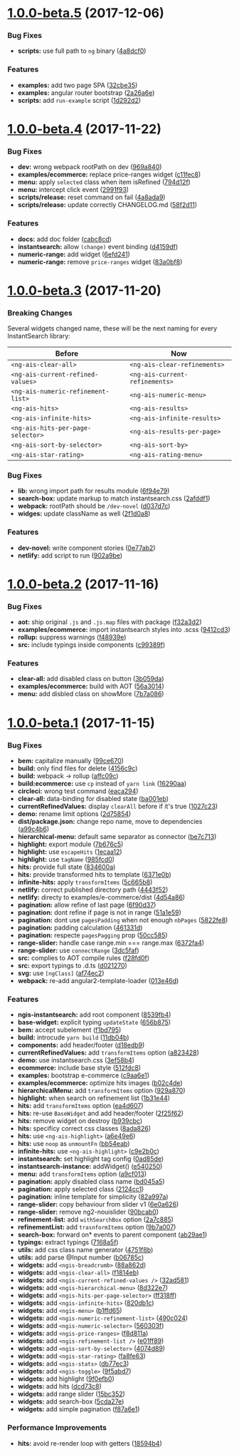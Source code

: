 <a name="1.0.0-beta.5"></a>
# [1.0.0-beta.5](https://github.com/algolia/angular-instantsearch/compare/1.0.0-beta.4...1.0.0-beta.5) (2017-12-06)


### Bug Fixes

* **scripts:** use full path to `ng` binary ([4a8dcf0](https://github.com/algolia/angular-instantsearch/commit/4a8dcf0))


### Features

* **examples:** add two page SPA ([32cbe35](https://github.com/algolia/angular-instantsearch/commit/32cbe35))
* **examples:** angular router bootstrap ([2a26a6e](https://github.com/algolia/angular-instantsearch/commit/2a26a6e))
* **scripts:** add `run-example` script ([1d292d2](https://github.com/algolia/angular-instantsearch/commit/1d292d2))



<a name="1.0.0-beta.4"></a>
# [1.0.0-beta.4](https://github.com/algolia/angular-instantsearch/compare/1.0.0-beta.3...1.0.0-beta.4) (2017-11-22)


### Bug Fixes

* **dev:** wrong webpack rootPath on dev ([969a840](https://github.com/algolia/angular-instantsearch/commit/969a840))
* **examples/ecommerce:** replace price-ranges widget ([c11fec8](https://github.com/algolia/angular-instantsearch/commit/c11fec8))
* **menu:** apply `selected` class when item isRefined ([794d12f](https://github.com/algolia/angular-instantsearch/commit/794d12f))
* **menu:** intercept <a> click event ([2991f93](https://github.com/algolia/angular-instantsearch/commit/2991f93))
* **scripts/release:** reset command on fail ([4a8ada9](https://github.com/algolia/angular-instantsearch/commit/4a8ada9))
* **scripts/release:** update correctly CHANGELOG.md ([58f2d11](https://github.com/algolia/angular-instantsearch/commit/58f2d11))


### Features

* **docs:** add doc folder ([cabc8cd](https://github.com/algolia/angular-instantsearch/commit/cabc8cd))
* **instantsearch:** allow `(change)` event binding ([d4159df](https://github.com/algolia/angular-instantsearch/commit/d4159df))
* **numeric-range:** add widget ([6efd241](https://github.com/algolia/angular-instantsearch/commit/6efd241))
* **numeric-range:** remove `price-ranges` widget ([83a0bf8](https://github.com/algolia/angular-instantsearch/commit/83a0bf8))



<a name="1.0.0-beta.3"></a>
# [1.0.0-beta.3](https://github.com/algolia/angular-instantsearch/compare/1.0.0-beta.2...1.0.0-beta.3) (2017-11-20)

### Breaking Changes

Several widgets changed name, these will be the next naming for every InstantSearch library:

| Before | Now |
| ------ | --- |
| `<ng-ais-clear-all>` | `<ng-ais-clear-refinements>` |
| `<ng-ais-current-refined-values>` | `<ng-ais-current-refinements>` |
| `<ng-ais-numeric-refinement-list>` | `<ng-ais-numeric-menu>` |
| `<ng-ais-hits>` | `<ng-ais-results>` |
| `<ng-ais-infinite-hits>` | `<ng-ais-infinite-results>` |
| `<ng-ais-hits-per-page-selector>` | `<ng-ais-results-per-page>` |
| `<ng-ais-sort-by-selector>` | `<ng-ais-sort-by>` |
| `<ng-ais-star-rating>` | `<ng-ais-rating-menu>` |


### Bug Fixes

* **lib:** wrong import path for results module ([6f94e79](https://github.com/algolia/angular-instantsearch/commit/6f94e79))
* **search-box:** update markup to match instantsearch.css ([2afddf1](https://github.com/algolia/angular-instantsearch/commit/2afddf1))
* **webpack:** rootPath should be `/dev-novel` ([d037d7c](https://github.com/algolia/angular-instantsearch/commit/d037d7c))
* **widges:** update className as well ([2f1d0a8](https://github.com/algolia/angular-instantsearch/commit/2f1d0a8))


### Features

* **dev-novel:** write component stories ([0e77ab2](https://github.com/algolia/angular-instantsearch/commit/0e77ab2))
* **netlify:** add script to run ([902a9be](https://github.com/algolia/angular-instantsearch/commit/902a9be))



<a name="1.0.0-beta.2"></a>
# [1.0.0-beta.2](https://github.com/algolia/angular-instantsearch/compare/1.0.0-beta.1...1.0.0-beta.2) (2017-11-16)


### Bug Fixes

* **aot:** ship original `.js` and `.js.map` files with package ([f32a3d2](https://github.com/algolia/angular-instantsearch/commit/f32a3d2))
* **examples/ecommerce:** import instantsearch styles into .scss ([9412cd3](https://github.com/algolia/angular-instantsearch/commit/9412cd3))
* **rollup:** suppress warnings ([f48939e](https://github.com/algolia/angular-instantsearch/commit/f48939e))
* **src:** include typings inside components ([c99389f](https://github.com/algolia/angular-instantsearch/commit/c99389f))


### Features

* **clear-all:** add disabled class on button ([3b059da](https://github.com/algolia/angular-instantsearch/commit/3b059da))
* **examples/ecommerce:** build with AOT ([56a3014](https://github.com/algolia/angular-instantsearch/commit/56a3014))
* **menu:** add disbled class on showMore ([7b7a086](https://github.com/algolia/angular-instantsearch/commit/7b7a086))



<a name="1.0.0-beta.1"></a>
# [1.0.0-beta.1](https://github.com/algolia/angular-instantsearch/compare/8539fb4...1.0.0-beta.1) (2017-11-15)


### Bug Fixes

* **bem:** capitalize manually ([99ce670](https://github.com/algolia/angular-instantsearch/commit/99ce670))
* **build:** only find files for delete ([4156c9c](https://github.com/algolia/angular-instantsearch/commit/4156c9c))
* **build:** webpack -> rollup ([affc09c](https://github.com/algolia/angular-instantsearch/commit/affc09c))
* **build:ecommerce:** use `cp` instead of `yarn link` ([16290aa](https://github.com/algolia/angular-instantsearch/commit/16290aa))
* **circleci:** wrong test command ([eaca294](https://github.com/algolia/angular-instantsearch/commit/eaca294))
* **clear-all:** data-binding for disabled state ([ba001eb](https://github.com/algolia/angular-instantsearch/commit/ba001eb))
* **currentRefinedValues:** display `clearAll` before if it's true ([1027c23](https://github.com/algolia/angular-instantsearch/commit/1027c23))
* **demo:** rename limit options ([2d75854](https://github.com/algolia/angular-instantsearch/commit/2d75854))
* **dist/package.json:** change repo name, move to dependencies ([a99c4b6](https://github.com/algolia/angular-instantsearch/commit/a99c4b6))
* **hierarchical-menu:** default same separator as connector ([be7c713](https://github.com/algolia/angular-instantsearch/commit/be7c713))
* **highlight:** export module ([7b676c5](https://github.com/algolia/angular-instantsearch/commit/7b676c5))
* **highlight:** use `escapeHits` ([1ecaa12](https://github.com/algolia/angular-instantsearch/commit/1ecaa12))
* **highlight:** use `tagName` ([985fcd0](https://github.com/algolia/angular-instantsearch/commit/985fcd0))
* **hits:** provide full state ([834600a](https://github.com/algolia/angular-instantsearch/commit/834600a))
* **hits:** provide transformed hits to template ([6371e0b](https://github.com/algolia/angular-instantsearch/commit/6371e0b))
* **infinite-hits:** apply `transformItems` ([5c665b8](https://github.com/algolia/angular-instantsearch/commit/5c665b8))
* **netlify:** correct published directory path ([4443f52](https://github.com/algolia/angular-instantsearch/commit/4443f52))
* **netlify:** directy to examples/e-commerce/dist ([4d54a86](https://github.com/algolia/angular-instantsearch/commit/4d54a86))
* **pagination:** allow refine of last page ([6f90d37](https://github.com/algolia/angular-instantsearch/commit/6f90d37))
* **pagination:** dont refine if page is not in range ([51a1e59](https://github.com/algolia/angular-instantsearch/commit/51a1e59))
* **pagination:** dont use `pagesPadding` when not enough `nbPages` ([5822fe8](https://github.com/algolia/angular-instantsearch/commit/5822fe8))
* **pagination:** padding calculation ([461331d](https://github.com/algolia/angular-instantsearch/commit/461331d))
* **pagination:** respecte `pagesPagging` prop ([50cc585](https://github.com/algolia/angular-instantsearch/commit/50cc585))
* **range-slider:** handle case range.min === range.max ([6372fa4](https://github.com/algolia/angular-instantsearch/commit/6372fa4))
* **range-slider:** use `connectRange` ([3dc5faf](https://github.com/algolia/angular-instantsearch/commit/3dc5faf))
* **src:** complies to AOT compile rules ([f28fd0f](https://github.com/algolia/angular-instantsearch/commit/f28fd0f))
* **src:** export typings to .d.ts ([d021270](https://github.com/algolia/angular-instantsearch/commit/d021270))
* **svg:** use `[ngClass]` ([af74ec2](https://github.com/algolia/angular-instantsearch/commit/af74ec2))
* **webpack:** re-add angular2-template-loader ([013e46d](https://github.com/algolia/angular-instantsearch/commit/013e46d))


### Features

* **ngis-instantsearch:** add root component ([8539fb4](https://github.com/algolia/angular-instantsearch/commit/8539fb4))
* **base-widget:** explicit typing `updateState` ([656b875](https://github.com/algolia/angular-instantsearch/commit/656b875))
* **bem:** accept subelement ([f1bd795](https://github.com/algolia/angular-instantsearch/commit/f1bd795))
* **build:** introcude `yarn build` ([11db04b](https://github.com/algolia/angular-instantsearch/commit/11db04b))
* **components:** add header/footer ([d18edb9](https://github.com/algolia/angular-instantsearch/commit/d18edb9))
* **currentRefinedValues:** add `transformItems` option ([a823428](https://github.com/algolia/angular-instantsearch/commit/a823428))
* **demo:** use instantsearch.css ([3ef58b4](https://github.com/algolia/angular-instantsearch/commit/3ef58b4))
* **ecommerce:** include base style ([512fdc8](https://github.com/algolia/angular-instantsearch/commit/512fdc8))
* **examples:** bootstrap e-commerce ([c9aa6e1](https://github.com/algolia/angular-instantsearch/commit/c9aa6e1))
* **examples/ecommerce:** optimize hits images ([b02c4de](https://github.com/algolia/angular-instantsearch/commit/b02c4de))
* **hierarchicalMenu:** add `transformItems` option ([929a870](https://github.com/algolia/angular-instantsearch/commit/929a870))
* **highlight:** when search on refinement list ([1b31e44](https://github.com/algolia/angular-instantsearch/commit/1b31e44))
* **hits:** add `transformItems` option ([ea4d607](https://github.com/algolia/angular-instantsearch/commit/ea4d607))
* **hits:** re-use `BaseWidget` and add header/footer ([2f25f62](https://github.com/algolia/angular-instantsearch/commit/2f25f62))
* **hits:** remove widget on destroy ([b939cbc](https://github.com/algolia/angular-instantsearch/commit/b939cbc))
* **hits:** specificy correct css classes ([8ada826](https://github.com/algolia/angular-instantsearch/commit/8ada826))
* **hits:** use `<ng-ais-highlight>` ([a6e49e6](https://github.com/algolia/angular-instantsearch/commit/a6e49e6))
* **hits:** use `noop` as `unmountFn` ([bb54eab](https://github.com/algolia/angular-instantsearch/commit/bb54eab))
* **infinite-hits:** use `<ng-ais-highlight>` ([c9e2b0c](https://github.com/algolia/angular-instantsearch/commit/c9e2b0c))
* **instantsearch:** set highlight tag config ([0ad85de](https://github.com/algolia/angular-instantsearch/commit/0ad85de))
* **instantsearch-instance:** addWidget() ([e540250](https://github.com/algolia/angular-instantsearch/commit/e540250))
* **menu:** add `transformItems` option ([a9cf013](https://github.com/algolia/angular-instantsearch/commit/a9cf013))
* **pagination:** apply disabled class name ([bd045a5](https://github.com/algolia/angular-instantsearch/commit/bd045a5))
* **pagination:** apply selected class ([2124cc1](https://github.com/algolia/angular-instantsearch/commit/2124cc1))
* **pagination:** inline template for simplicity ([82a997a](https://github.com/algolia/angular-instantsearch/commit/82a997a))
* **range-slider:** copy behaviour from slider v1 ([6e0a626](https://github.com/algolia/angular-instantsearch/commit/6e0a626))
* **range-slider:** remove ng2-nouislider ([90bcab0](https://github.com/algolia/angular-instantsearch/commit/90bcab0))
* **refinement-list:** add `withSearchBox` option ([2a7c885](https://github.com/algolia/angular-instantsearch/commit/2a7c885))
* **refinementList:** add `trasnformItems` option ([9b7a007](https://github.com/algolia/angular-instantsearch/commit/9b7a007))
* **search-box:** forward on* events to parent component ([ab29ae1](https://github.com/algolia/angular-instantsearch/commit/ab29ae1))
* **typings:** extract typings ([7168a5f](https://github.com/algolia/angular-instantsearch/commit/7168a5f))
* **utils:** add css class name generator ([4751f8b](https://github.com/algolia/angular-instantsearch/commit/4751f8b))
* **utils:** add parse @Input number ([b06785c](https://github.com/algolia/angular-instantsearch/commit/b06785c))
* **widgets:** add `<ngis-breadcrumb>` ([88a862d](https://github.com/algolia/angular-instantsearch/commit/88a862d))
* **widgets:** add `<ngis-clear-all>` ([f1814eb](https://github.com/algolia/angular-instantsearch/commit/f1814eb))
* **widgets:** add `<ngis-current-refined-values />` ([32ad581](https://github.com/algolia/angular-instantsearch/commit/32ad581))
* **widgets:** add `<ngis-hierarchical-menu>` ([8d322e7](https://github.com/algolia/angular-instantsearch/commit/8d322e7))
* **widgets:** add `<ngis-hits-per-page-selector>` ([ff318ff](https://github.com/algolia/angular-instantsearch/commit/ff318ff))
* **widgets:** add `<ngis-infinite-hits>` ([820db1c](https://github.com/algolia/angular-instantsearch/commit/820db1c))
* **widgets:** add `<ngis-menu>` ([b1ffd65](https://github.com/algolia/angular-instantsearch/commit/b1ffd65))
* **widgets:** add `<ngis-numeric-refinement-list>` ([490c024](https://github.com/algolia/angular-instantsearch/commit/490c024))
* **widgets:** add `<ngis-numeric-selector>` ([560303f](https://github.com/algolia/angular-instantsearch/commit/560303f))
* **widgets:** add `<ngis-price-ranges>` ([f8d811a](https://github.com/algolia/angular-instantsearch/commit/f8d811a))
* **widgets:** add `<ngis-refinement-list />` ([e01ff89](https://github.com/algolia/angular-instantsearch/commit/e01ff89))
* **widgets:** add `<ngis-sort-by-selector>` ([4074d89](https://github.com/algolia/angular-instantsearch/commit/4074d89))
* **widgets:** add `<ngis-star-rating>` ([fa8fe63](https://github.com/algolia/angular-instantsearch/commit/fa8fe63))
* **widgets:** add `<ngis-stats>` ([db77ec3](https://github.com/algolia/angular-instantsearch/commit/db77ec3))
* **widgets:** add `<ngis-toggle>` ([9f5abd7](https://github.com/algolia/angular-instantsearch/commit/9f5abd7))
* **widgets:** add highlight ([9f0efb0](https://github.com/algolia/angular-instantsearch/commit/9f0efb0))
* **widgets:** add hits ([dcd73c8](https://github.com/algolia/angular-instantsearch/commit/dcd73c8))
* **widgets:** add range slider ([15bc352](https://github.com/algolia/angular-instantsearch/commit/15bc352))
* **widgets:** add search-box ([5cda27e](https://github.com/algolia/angular-instantsearch/commit/5cda27e))
* **widgets:** add simple pagination ([f87a6e1](https://github.com/algolia/angular-instantsearch/commit/f87a6e1))


### Performance Improvements

* **hits:** avoid re-render loop with getters ([18594b4](https://github.com/algolia/angular-instantsearch/commit/18594b4))
